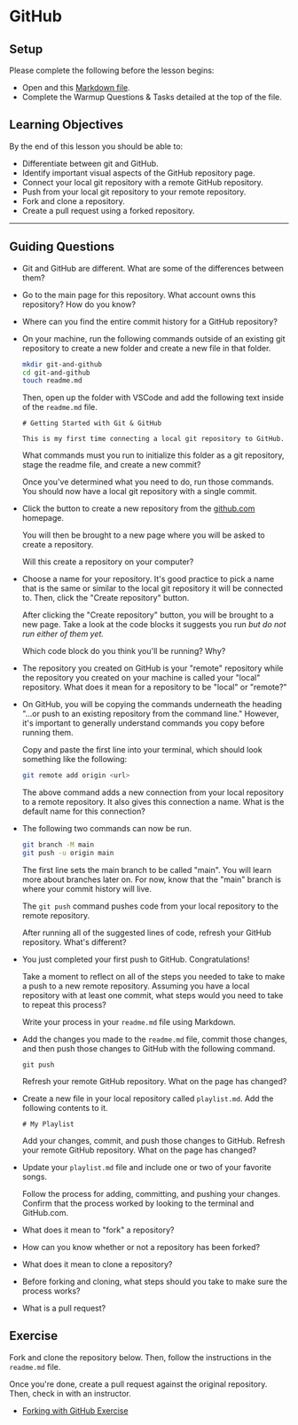 # GitHub

## Setup

Please complete the following before the lesson begins:

- Open and this [Markdown file](./warmup.md).
- Complete the Warmup Questions & Tasks detailed at the top of the file.

## Learning Objectives

By the end of this lesson you should be able to:

- Differentiate between git and GitHub.
- Identify important visual aspects of the GitHub repository page.
- Connect your local git repository with a remote GitHub repository.
- Push from your local git repository to your remote repository.
- Fork and clone a repository.
- Create a pull request using a forked repository.

---

## Guiding Questions

- Git and GitHub are different. What are some of the differences between them?

- Go to the main page for this repository. What account owns this repository? How do you know?

- Where can you find the entire commit history for a GitHub repository?

- On your machine, run the following commands outside of an existing git repository to create a new folder and create a new file in that folder.

  ```bash
  mkdir git-and-github
  cd git-and-github
  touch readme.md
  ```

  Then, open up the folder with VSCode and add the following text inside of the `readme.md` file.

  ```
  # Getting Started with Git & GitHub

  This is my first time connecting a local git repository to GitHub.
  ```

  What commands must you run to initialize this folder as a git repository, stage the readme file, and create a new commit?

  Once you've determined what you need to do, run those commands. You should now have a local git repository with a single commit.

- Click the button to create a new repository from the [github.com](https://github.com) homepage.

  You will then be brought to a new page where you will be asked to create a repository.

  Will this create a repository on your computer?

- Choose a name for your repository. It's good practice to pick a name that is the same or similar to the local git repository it will be connected to. Then, click the "Create repository" button.

  After clicking the "Create repository" button, you will be brought to a new page. Take a look at the code blocks it suggests you run _but do not run either of them yet._

  Which code block do you think you'll be running? Why?

- The repository you created on GitHub is your "remote" repository while the repository you created on your machine is called your "local" repository. What does it mean for a repository to be "local" or "remote?"

- On GitHub, you will be copying the commands underneath the heading "...or push to an existing repository from the command line." However, it's important to generally understand commands you copy before running them.

  Copy and paste the first line into your terminal, which should look something like the following:

  ```bash
  git remote add origin <url>
  ```

  The above command adds a new connection from your local repository to a remote repository. It also gives this connection a name. What is the default name for this connection?

- The following two commands can now be run.

  ```bash
  git branch -M main
  git push -u origin main
  ```

  The first line sets the main branch to be called "main". You will learn more about branches later on. For now, know that the "main" branch is where your commit history will live.

  The `git push` command pushes code from your local repository to the remote repository.

  After running all of the suggested lines of code, refresh your GitHub repository. What's different?

- You just completed your first push to GitHub. Congratulations!

  Take a moment to reflect on all of the steps you needed to take to make a push to a new remote repository. Assuming you have a local repository with at least one commit, what steps would you need to take to repeat this process?

  Write your process in your `readme.md` file using Markdown.

- Add the changes you made to the `readme.md` file, commit those changes, and then push those changes to GitHub with the following command.

  ```
  git push
  ```

  Refresh your remote GitHub repository. What on the page has changed?

- Create a new file in your local repository called `playlist.md`. Add the following contents to it.

  ```
  # My Playlist
  ```

  Add your changes, commit, and push those changes to GitHub. Refresh your remote GitHub repository. What on the page has changed?

- Update your `playlist.md` file and include one or two of your favorite songs.

  Follow the process for adding, committing, and pushing your changes. Confirm that the process worked by looking to the terminal and GitHub.com.

- What does it mean to "fork" a repository?

- How can you know whether or not a repository has been forked?

- What does it mean to clone a repository?

- Before forking and cloning, what steps should you take to make sure the process works?

- What is a pull request?

## Exercise

Fork and clone the repository below. Then, follow the instructions in the `readme.md` file.

Once you're done, create a pull request against the original repository. Then, check in with an instructor.

- [Forking with GitHub Exercise](https://github.com/joinpursuit/8-0-forking-with-github-exercise)
